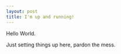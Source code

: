```yaml
---
layout: post
title: I'm up and running!
---
```


Hello World.

Just setting things up here, pardon the mess.
